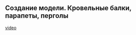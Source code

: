 ## Создание модели. Кровельные балки, парапеты, перголы

[video](https://player.softculture.cc/embed/online/ISB/ISB_1.18.12_L5-8_Beams_and_Fencing)
